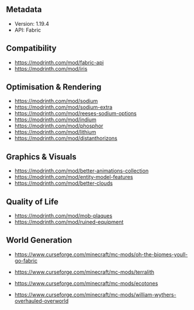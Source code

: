 ## Metadata

- Version: 1.19.4
- API: Fabric

## Compatibility

- https://modrinth.com/mod/fabric-api
- https://modrinth.com/mod/iris

## Optimisation & Rendering

- https://modrinth.com/mod/sodium
- https://modrinth.com/mod/sodium-extra
- https://modrinth.com/mod/reeses-sodium-options
- https://modrinth.com/mod/indium
- https://modrinth.com/mod/phosphor
- https://modrinth.com/mod/lithium
- https://modrinth.com/mod/distanthorizons

## Graphics & Visuals 

- https://modrinth.com/mod/better-animations-collection
- https://modrinth.com/mod/entity-model-features
- https://modrinth.com/mod/better-clouds

## Quality of Life

- https://modrinth.com/mod/mob-plaques
- https://modrinth.com/mod/ruined-equipment

## World Generation

- https://www.curseforge.com/minecraft/mc-mods/oh-the-biomes-youll-go-fabric
- https://www.curseforge.com/minecraft/mc-mods/terralith

- https://www.curseforge.com/minecraft/mc-mods/ecotones
- https://www.curseforge.com/minecraft/mc-mods/william-wythers-overhauled-overworld
